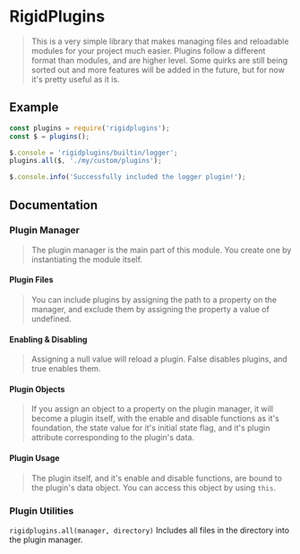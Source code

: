 # RigidPlugins
> This is a very simple library that makes managing files and reloadable modules for your project much easier. Plugins follow a different format than modules, and are higher level. Some quirks are still being sorted out and more features will be added in the future, but for now it's pretty useful as it is.

## Example
```js
const plugins = require('rigidplugins');
const $ = plugins();

$.console = 'rigidplugins/builtin/logger';
plugins.all($, './my/custom/plugins');

$.console.info('Successfully included the logger plugin!');
```

## Documentation

### Plugin Manager
> The plugin manager is the main part of this module. You create one by instantiating the module itself.  

#### Plugin Files
> You can include plugins by assigning the path to a property on the manager, and exclude them by assigning the property a value of undefined.  

#### Enabling & Disabling
> Assigning a null value will reload a plugin. False disables plugins, and true enables them.  

#### Plugin Objects
> If you assign an object to a property on the plugin manager, it will become a plugin itself, with the enable and disable functions as it's foundation, the state value for it's initial state flag, and it's plugin attribute corresponding to the plugin's data.  

#### Plugin Usage
> The plugin itself, and it's enable and disable functions, are bound to the plugin's data object. You can access this object by using `this`.

### Plugin Utilities
`rigidplugins.all(manager, directory)` Includes all files in the directory into the plugin manager.  